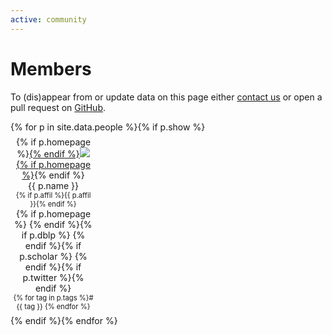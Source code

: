 ```yaml
---
active: community
---
```


# Members

To (dis)appear from or update data on this page either [contact us](website) or open a pull request on [GitHub](contribute).

<div class="row justify-content-around">
{% for p in site.data.people %}{% if p.show %}
<figure style="text-align: center; margin: 0.5em 0.25em; width: 130px">
<picture style="max-width: 120px; max-height: 120px;">
  {% if p.homepage %}<a href="{{ p.homepage }}" style="max-width: 100%; max-height: inherit;">{% endif %}<img class="rounded img-thumbnail" style="max-width: 100%; max-height: inherit;" src="{{ p.img | relative_url }}" onerror="this.onerror=null; this.src='{{ "/profile_images/blank.jpg" | relative_url }}'" />{% if p.homepage %}</a>{% endif %}
</picture>
<figcaption>{{ p.name }}</figcaption>
<figcaption style="font-size: 80%;">{% if p.affil %}{{ p.affil }}{% endif %}</figcaption>
<figcaption>{% if p.homepage %}<a href="{{ p.homepage }}"><i class="fas fa-home"></i></a> {% endif %}{% if p.dblp %}<a href="{{ p.dblp }}"><i class="ai ai-dblp"></i></a> {% endif %}{% if p.scholar %}<a href="{{ p.scholar }}"><i class="ai ai-google-scholar"></i></a> {% endif %}{% if p.twitter %}<a href="{{ p.twitter }}"><i class="fab fa-twitter"></i></a>{% endif %}</figcaption>
<figcaption style="font-size: 80%;">{% for tag in p.tags %}#{{ tag }} {% endfor %}</figcaption>
</figure>{% endif %}{% endfor %}
</div>
